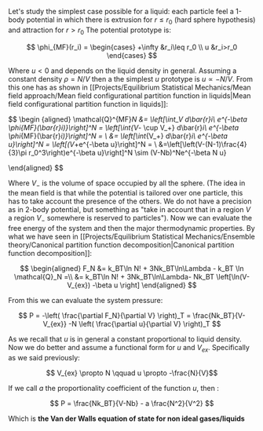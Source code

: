 Let's study the simplest case possible for a liquid: each particle feel a 1-body potential in which there is extrusion for $r\leq r_0$ (hard sphere hypothesis) and attraction for $r>r_0$
The potential prototype is:

$$ 
\phi_{MF}(r_i) = 
\begin{cases}
+\infty &r_i\leq r_0 \\
u &r_i>r_0
\end{cases}
$$

Where $u<0$ and depends on the liquid density in general. 
Assuming a constant density $\rho = N/V$ then a the simplest $u$ prototype is $u \propto -N/V$.
From this one has as shown in [[Projects/Equilibrium Statistical Mechanics/Mean field approach/Mean field configurational partition function in liquids|Mean field configurational partition function in liquids]]:

$$ 
\begin {aligned}
\mathcal{Q}^{MF}_N &= \left[\int_V d\bar{r}_i\ e^{-\beta  \phi_{MF}(\bar{r}_i)}\right]^N = \left[\int_{V_- \cup V_+} d\bar{r}_i\ e^{-\beta  \phi_{MF}(\bar{r}_i)}\right]^N = \\
&= \left[\int_{V_+} d\bar{r}_i\ e^{-\beta u}\right]^N = \left[(V_+e^{-\beta u}\right]^N = \\
&=\left[\left(V-(N-1)\frac{4}{3}\pi r_0^3\right)e^{-\beta u}\right]^N \sim (V-Nb)^Ne^{-\beta N u}

\end{aligned}
$$

Where $V_-$ is the volume of space occupied by all the sphere. 
(The idea in the mean field is that while the potential is tailored over one particle, this has to take account the presence of the others. We do not have a precision as in 2-body potential, but something as "take in account that in a region $V$ a region $V_-$ somewhere is reserved to particles").
Now we can evaluate the free energy of the system and then the major thermodynamic properties.
By what we have seen in [[Projects/Equilibrium Statistical Mechanics/Ensemble theory/Canonical partition function decomposition|Canonical partition function decomposition]]:

$$ 
\begin{aligned}
F_N &= k_BT\ln N! + 3Nk_BT\ln\Lambda - k_BT \ln \mathcal{Q}_N  =\\
&= k_BT\ln N! + 3Nk_BT\ln\Lambda- Nk_BT \left[\ln(V-V_{ex}) -\beta  u  \right] 
\end{aligned}
$$

From this we can evaluate the system pressure:

$$ P = -\left( \frac{\partial F_N}{\partial V} \right)_T = \frac{Nk_BT}{V-V_{ex}} -N \left( \frac{\partial u}{\partial V} \right)_T $$

As we recall that $u$ is in general a constant proportional to liquid density.
Now we do better and assume a functional form for $u$ and $V_{ex}$. Specifically as we said previously:

$$ V_{ex} \propto N  \qquad u \propto -\frac{N}{V}$$

If we call $a$ the proportionality coefficient of the function $u$, then :

$$ P = \frac{Nk_BT}{V-Nb} - a \frac{N^2}{V^2} $$

Which is **the Van der Walls equation of state for non ideal gases/liquids**